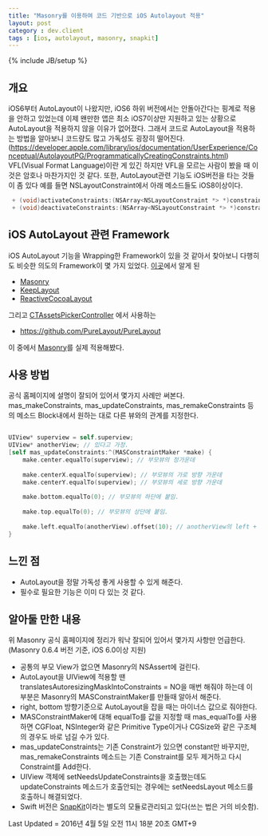 ```yaml
---
title: "Masonry를 이용하여 코드 기반으로 iOS Autolayout 적용"
layout: post
category : dev.client
tags : [ios, autolayout, masonry, snapkit]
---
```

{% include JB/setup %}

개요
----

iOS6부터 AutoLayout이 나왔지만, iOS6 하위 버전에서는 안돌아간다는 핑계로 적용을 안하고 있었는데 이제 왠만한 앱은 최소 iOS7이상만 지원하고 있는 상황으로 AutoLayout을 적용하지 않을 이유가 없어졌다.
그래서 코드로 AutoLayout을 적용하는 방법을 알아보니 코드량도 많고 가독성도 굉장히 떨어진다.
(https://developer.apple.com/library/ios/documentation/UserExperience/Conceptual/AutolayoutPG/ProgrammaticallyCreatingConstraints.html)
VFL(Visual Format Language)이란 게 있긴 하지만 VFL을 모르는 사람이 봤을 때 이것은 암호나 마찬가지인 것 같다.
또한, AutoLayout관련 기능도 iOS버전을 타는 것들이 좀 있다
예를 들면 NSLayoutConstraint에서 아래 메소드들도 iOS8이상이다.
```objectivec
 + (void)activateConstraints:(NSArray<NSLayoutConstraint *> *)constraints NS_AVAILABLE(10_10, 8_0);
 + (void)deactivateConstraints:(NSArray<NSLayoutConstraint *> *)constraints NS_AVAILABLE(10_10, 8_0);
```
iOS AutoLayout 관련 Framework
--------------------------------

iOS AutoLayout 기능을 Wrapping한 Framework이 있을 것 같아서 찾아보니
다행히도 비슷한 의도의 Framework이 몇 가지 있었다.
[이곳](http://www.letmecompile.com/advanced-auto-layout/)에서 알게 된
 - [Masonry](https://github.com/Masonry/Masonry)
 - [KeepLayout](https://github.com/iMartinKiss/KeepLayout)
 - [ReactiveCocoaLayout](https://github.com/ReactiveCocoa/ReactiveCocoaLayout)

그리고 [CTAssetsPickerController](https://github.com/chiunam/CTAssetsPickerController) 에서 사용하는 
- https://github.com/PureLayout/PureLayout

이 중에서 [Masonry](https://github.com/Masonry/Masonry)를 실제 적용해봤다.

사용 방법
---------
공식 홈페이지에 설명이 잘되어 있어서 몇가지 사례만 써본다.
mas_makeConstraints, mas_updateConstraints, mas_remakeConstraints 등의 메소드 Block내에서 원하는 대로 다른 뷰와의 관계를 지정한다.

```objectivec

UIView* superview = self.superview;
UIView* anotherView; // 있다고 가정.
[self mas_updateConstraints:^(MASConstraintMaker *make) {
	make.center.equalTo(superview); // 부모뷰의 정가운데
	
	make.centerX.equalTo(superview); // 부모뷰의 가로 방향 가운데	
	make.centerY.equalTo(superview); // 부모뷰의 세로 방향 가운데		
	
	make.bottom.equalTo(0); // 부모뷰의 하단에 붙임.
	
	make.top.equalTo(0); // 부모뷰의 상단에 붙임.
	
	make.left.equalTo(anotherView).offset(10); // anotherView의 left + 10
}
```

느낀 점
-------
- AutoLayout을 정말 가독성 좋게 사용할 수 있게 해준다.
- 필수로 필요한 기능은 이미 다 있는 것 같다.


알아둘 만한 내용
----------------

위 Masonry 공식 홈페이지에 정리가 워낙 잘되어 있어서 몇가지 사항만 언급한다.
(Masonry 0.6.4 버전 기준, iOS 6.0이상 지원)

- 공통의 부모 View가 없으면 Masonry의 NSAssert에 걸린다.
- AutoLayout을 UIView에 적용할 땐 translatesAutoresizingMaskIntoConstraints = NO을 매번 해줘야 하는데 이 부분은 Masonry의 MASConstraintMaker를 만들때 알아서 해준다.
- right, bottom 방향기준으로 AutoLayout을 잡을 때는 마이너스 값으로 줘야한다.
- MASConstraintMaker에 대해 equalTo를 값을 지정할 때 mas_equalTo를 사용하면 CGFloat, NSInteger와 같은 Primitive Type이거나 CGSize와 같은 구조체의 경우도 바로 넘길 수가 있다.
- mas_updateConstraints는 기존 Constraint가 있으면 constant만 바꾸지만,  mas_remakeConstraints 메소드는 기존 Constraint를 모두 제거하고 다시 Constraint를 Add한다.
- UIView 객체에 setNeedsUpdateConstraints을 호출했는데도 updateConstraints 메소드가 호출안되는 경우에는 setNeedsLayout 메소드를 호출하니 해결되었다.
- Swift 버전은 [SnapKit](https://github.com/SnapKit/SnapKit)이라는 별도의 모듈로관리되고 있다(쓰는 법은 거의 비슷함).

Last Updated = 2016년 4월 5일 오전 11시 18분 20초 GMT+9
